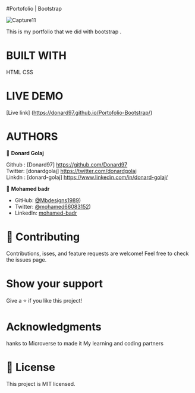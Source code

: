 #Portofolio | Bootstrap 

![Capture11](https://user-images.githubusercontent.com/74506933/127364767-e88e7bfc-36d8-4aab-a596-9a2e74fe4027.PNG)


This is my portfolio that we did with bootstrap .

# BUILT WITH
HTML
CSS

# LIVE DEMO

[Live link] (https://donard97.github.io/Portofolio-Bootstrap/)

# AUTHORS

👤 **Donard Golaj**
 

Github : [Donard97] https://github.com/Donard97 <br>
Twitter: [donardgolaj] https://twitter.com/donardgolaj <br>
Linkdn : [donard-golaj] https://www.linkedin.com/in/donard-golaj/ <br>


👤 **Mohamed badr**

- GitHub: [@Mbdesigns1989](https://github.com/mbdesigns1989))
- Twitter: [@mohamed66083152](https://twitter.com/mohamed66083152))
- LinkedIn: [mohamed-badr](https://www.linkedin.com/in/mohamed-badr-27b26a212/)

# 🤝 Contributing
Contributions, isses, and feature requests are welcome!
Feel free to check the issues page.

# Show your support
Give a ⭐️ if you like this project!

# Acknowledgments

 hanks to Microverse to made it
 My learning and coding partners

# 📝 License
This project is MIT licensed.
